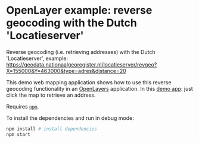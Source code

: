 # OpenLayer example: reverse geocoding with the Dutch 'Locatieserver'

Reverse geocoding (i.e. retrieving addresses) with the Dutch 'Locatieserver', example: https://geodata.nationaalgeoregister.nl/locatieserver/revgeo?X=155000&Y=463000&type=adres&distance=20

This demo web mapping application shows how to use this reverse geocoding functionality in an [OpenLayers](https://openlayers.org/) application. In this [demo app](https://twiav.nl/nl/openlayers/ol-reverse-geocoding-nl-locatieserver): just click the map to retrieve an address.

Requires [`npm`](https://www.npmjs.com/).

To install the dependencies and run in debug mode:

```bash
npm install # install dependencies
npm start
```